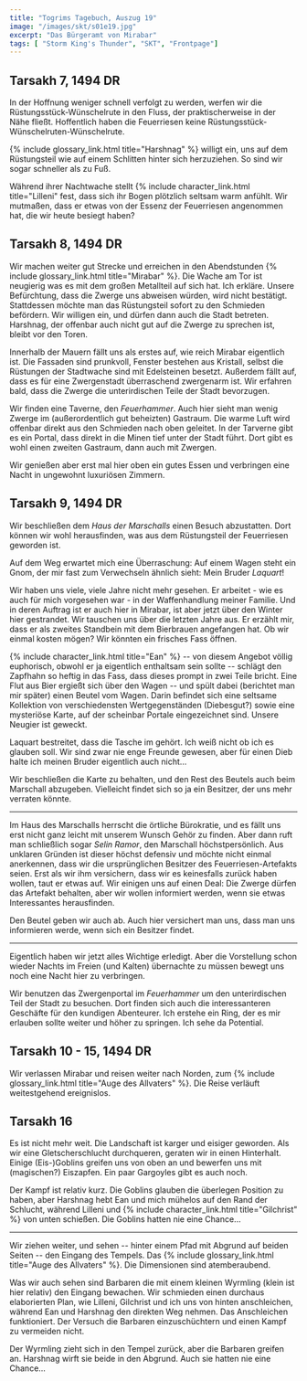 ```yaml
---
title: "Togrims Tagebuch, Auszug 19"
image: "/images/skt/s01e19.jpg"
excerpt: "Das Bürgeramt von Mirabar"
tags: [ "Storm King's Thunder", "SKT", "Frontpage"]
---
```


## Tarsakh 7, 1494 DR

In der Hoffnung weniger schnell verfolgt zu werden, werfen wir die Rüstungsstück-Wünschelrute in
den Fluss, der praktischerweise in der Nähe fließt. Hoffentlich haben die Feuerriesen keine
Rüstungsstück-Wünschelruten-Wünschelrute.

{% include glossary_link.html title="Harshnag" %} willigt ein, uns auf dem Rüstungsteil wie auf
einem Schlitten hinter sich herzuziehen. So sind wir sogar schneller als zu Fuß.

Während ihrer Nachtwache stellt {% include character_link.html title="Lilleni" fest, dass sich
ihr Bogen plötzlich seltsam warm anfühlt. Wir mutmaßen, dass er etwas von der Essenz der
Feuerriesen angenommen hat, die wir heute besiegt haben?


## Tarsakh 8, 1494 DR

Wir machen weiter gut Strecke und erreichen in den Abendstunden {% include glossary_link.html
title="Mirabar" %}. Die Wache am Tor ist neugierig was es mit dem großen Metallteil auf sich hat.
Ich erkläre. Unsere Befürchtung, dass die Zwerge uns abweisen würden, wird nicht bestätigt.
Stattdessen möchte man das Rüstungsteil sofort zu den Schmieden befördern. Wir willigen ein, und
dürfen dann auch die Stadt betreten. Harshnag, der offenbar auch nicht gut auf die Zwerge zu
sprechen ist, bleibt vor den Toren.

Innerhalb der Mauern fällt uns als erstes auf, wie reich Mirabar eigentlich ist. Die Fassaden sind
prunkvoll, Fenster bestehen aus Kristall, selbst die Rüstungen der Stadtwache sind mit Edelsteinen
besetzt. Außerdem fällt auf, dass es für eine Zwergenstadt überraschend zwergenarm ist. Wir
erfahren bald, dass die Zwerge die unterirdischen Teile der Stadt bevorzugen.

Wir finden eine Taverne, den *Feuerhammer*. Auch hier sieht man wenig Zwerge im (außerordentlich
gut beheizten) Gastraum. Die warme Luft wird offenbar direkt aus den Schmieden nach oben geleitet.
In der Tarverne gibt es ein Portal, dass direkt in die Minen tief unter der Stadt führt. Dort gibt
es wohl einen zweiten Gastraum, dann auch mit Zwergen.

Wir genießen aber erst mal hier oben ein gutes Essen und verbringen eine Nacht in ungewohnt
luxuriösen Zimmern.


## Tarsakh 9, 1494 DR

Wir beschließen dem *Haus der Marschalls* einen Besuch abzustatten. Dort können wir wohl
herausfinden, was aus dem Rüstungsteil der Feuerriesen geworden ist.

Auf dem Weg erwartet mich eine Überraschung: Auf einem Wagen steht ein Gnom, der mir fast zum
Verwechseln ähnlich sieht: Mein Bruder *Laquart*!

Wir haben uns viele, viele Jahre nicht mehr gesehen. Er arbeitet - wie es auch für mich vorgesehen
war - in der Waffenhandlung meiner Familie. Und in deren Auftrag ist er auch hier in Mirabar, ist
aber jetzt über den Winter hier gestrandet. Wir tauschen uns über die letzten Jahre aus. Er
erzählt mir, dass er als zweites Standbein mit dem Bierbrauen angefangen hat. Ob wir einmal kosten
mögen? Wir könnten ein frisches Fass öffnen.

{% include character_link.html title="Ean" %} -- von diesem Angebot völlig euphorisch, obwohl er ja
eigentlich enthaltsam sein sollte -- schlägt den Zapfhahn so heftig in das Fass, dass dieses prompt
in zwei Teile bricht. Eine Flut aus Bier ergießt sich über den Wagen -- und spült dabei (berichtet
man mir später) einen Beutel vom Wagen. Darin befindet sich eine seltsame Kollektion von
verschiedensten Wertgegenständen (Diebesgut?) sowie eine mysteriöse Karte, auf der scheinbar Portale
eingezeichnet sind. Unsere Neugier ist geweckt.

Laquart bestreitet, dass die Tasche im gehört. Ich weiß nicht ob ich es glauben soll. Wir sind zwar
nie enge Freunde gewesen, aber für einen Dieb halte ich meinen Bruder eigentlich auch nicht...

Wir beschließen die Karte zu behalten, und den Rest des Beutels auch beim Marschall abzugeben.
Vielleicht findet sich so ja ein Besitzer, der uns mehr verraten könnte.

---

Im Haus des Marschalls herrscht die örtliche Bürokratie, und es fällt uns erst nicht ganz leicht
mit unserem Wunsch Gehör zu finden. Aber dann ruft man schließlich sogar *Selin Ramor*, den
Marschall höchstpersönlich. Aus unklaren Gründen ist dieser höchst defensiv und möchte nicht einmal
anerkennen, dass wir die ursprünglichen Besitzer des Feuerriesen-Artefakts seien. Erst als wir ihm
versichern, dass wir es keinesfalls zurück haben wollen, taut er etwas auf. Wir einigen uns auf
einen Deal: Die Zwerge dürfen das Artefakt behalten, aber wir wollen informiert werden, wenn sie
etwas Interessantes herausfinden.

Den Beutel geben wir auch ab. Auch hier versichert man uns, dass man uns informieren werde, wenn
sich ein Besitzer findet.

---

Eigentlich haben wir jetzt alles Wichtige erledigt. Aber die Vorstellung schon wieder Nachts
im Freien (und Kalten) übernachte zu müssen bewegt uns noch eine Nacht hier zu verbringen.

Wir benutzen das Zwergenportal im *Feuerhammer* um den unterirdischen Teil der Stadt zu besuchen.
Dort finden sich auch die interessanteren Geschäfte für den kundigen Abenteurer. Ich erstehe
ein Ring, der es mir erlauben sollte weiter und höher zu springen. Ich sehe da Potential.


## Tarsakh 10 - 15, 1494 DR

Wir verlassen Mirabar und reisen weiter nach Norden, zum {% include glossary_link.html title="Auge
des Allvaters" %}. Die Reise verläuft weitestgehend ereignislos.

## Tarsakh 16

Es ist nicht mehr weit. Die Landschaft ist karger und eisiger geworden. Als wir eine
Gletscherschlucht durchqueren, geraten wir in einen Hinterhalt. Einige (Eis-)Goblins greifen uns
von oben an und bewerfen uns mit (magischen?) Eiszapfen. Ein paar Gargoyles gibt es auch noch.

Der Kampf ist relativ kurz. Die Goblins glauben die überlegen Position zu haben, aber Harshnag
hebt Ean und mich mühelos auf den Rand der Schlucht, während Lilleni und {% include
character_link.html title="Gilchrist" %} von unten schießen. Die Goblins hatten nie eine Chance...

---

Wir ziehen weiter, und sehen -- hinter einem Pfad mit Abgrund auf beiden Seiten -- den Eingang des
Tempels. Das {% include glossary_link.html title="Auge des Allvaters" %}. Die Dimensionen sind
atemberaubend.

Was wir auch sehen sind Barbaren die mit einem kleinen Wyrmling (klein ist hier relativ) den
Eingang bewachen. Wir schmieden einen durchaus elaborierten Plan, wie Lilleni, Gilchrist und ich
uns von hinten anschleichen, während Ean und Harshnag den direkten Weg nehmen. Das Anschleichen
funktioniert. Der Versuch die Barbaren einzuschüchtern und einen Kampf zu vermeiden nicht.

Der Wyrmling zieht sich in den Tempel zurück, aber die Barbaren greifen an. Harshnag wirft sie
beide in den Abgrund. Auch sie hatten nie eine Chance...
